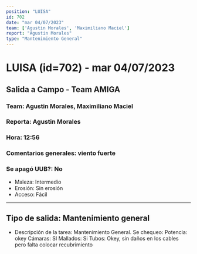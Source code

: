 ```yaml
---
position: "LUISA"
id: 702
date: "mar 04/07/2023"
team: ['Agustin Morales', 'Maximiliano Maciel']
report: "Agustin Morales"
type: "Mantenimiento General"
---
```


# LUISA (id=702) - mar 04/07/2023
## Salida a Campo - Team AMIGA
### Team: Agustin Morales, Maximiliano Maciel
### Reporta: Agustin Morales
### Hora: 12:56
### Comentarios generales: viento fuerte
### Se apagó UUB?: No 
- Maleza: Intermedio
- Erosión: Sin erosión
- Acceso: Fácil
---------
## Tipo de salida: Mantenimiento general
   - Descripción de la tarea: Mantenimiento General.
Se chequeo:
Potencia: okey
Cámaras: SI
Mallados: Si
Tubos: Okey, sin daños en los cables pero falta colocar recubrimiento
